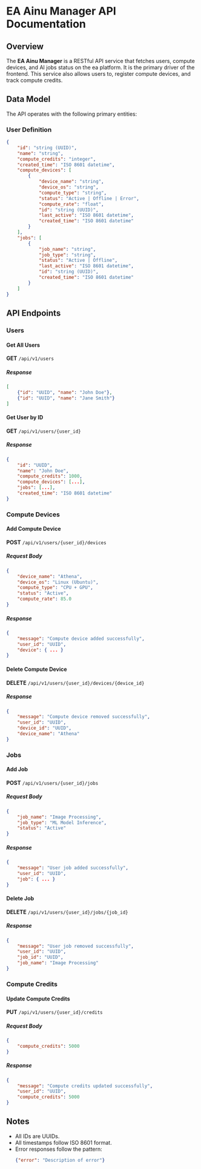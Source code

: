 # EA Ainu Manager API Documentation

## Overview
The **EA Ainu Manager** is a RESTful API service that fetches users, compute devices, and AI jobs status on the ea platform. It is the primary driver of the frontend. This service also allows users to, register compute devices, and track compute credits.

## Data Model
The API operates with the following primary entities:

### User Definition
```json
{
    "id": "string (UUID)",
    "name": "string",
    "compute_credits": "integer",
    "created_time": "ISO 8601 datetime",
    "compute_devices": [
        {
            "device_name": "string",
            "device_os": "string",
            "compute_type": "string",
            "status": "Active | Offline | Error",
            "compute_rate": "float",
            "id": "string (UUID)",
            "last_active": "ISO 8601 datetime",
            "created_time": "ISO 8601 datetime"
        }
    ],
    "jobs": [
        {
            "job_name": "string",
            "job_type": "string",
            "status": "Active | Offline",
            "last_active": "ISO 8601 datetime",
            "id": "string (UUID)",
            "created_time": "ISO 8601 datetime"
        }
    ]
}
```

## API Endpoints

### Users

#### Get All Users
**GET** `/api/v1/users`
##### Response
```json
[
    {"id": "UUID", "name": "John Doe"},
    {"id": "UUID", "name": "Jane Smith"}
]
```

#### Get User by ID
**GET** `/api/v1/users/{user_id}`
##### Response
```json
{
    "id": "UUID",
    "name": "John Doe",
    "compute_credits": 1000,
    "compute_devices": [...],
    "jobs": [...],
    "created_time": "ISO 8601 datetime"
}
```

### Compute Devices
#### Add Compute Device
**POST** `/api/v1/users/{user_id}/devices`
##### Request Body
```json
{
    "device_name": "Athena",
    "device_os": "Linux (Ubuntu)",
    "compute_type": "CPU + GPU",
    "status": "Active",
    "compute_rate": 85.0
}
```
##### Response
```json
{
    "message": "Compute device added successfully",
    "user_id": "UUID",
    "device": { ... }
}
```

#### Delete Compute Device
**DELETE** `/api/v1/users/{user_id}/devices/{device_id}`
##### Response
```json
{
    "message": "Compute device removed successfully",
    "user_id": "UUID",
    "device_id": "UUID",
    "device_name": "Athena"
}
```

### Jobs
#### Add Job
**POST** `/api/v1/users/{user_id}/jobs`
##### Request Body
```json
{
    "job_name": "Image Processing",
    "job_type": "ML Model Inference",
    "status": "Active"
}
```
##### Response
```json
{
    "message": "User job added successfully",
    "user_id": "UUID",
    "job": { ... }
}
```

#### Delete Job
**DELETE** `/api/v1/users/{user_id}/jobs/{job_id}`
##### Response
```json
{
    "message": "User job removed successfully",
    "user_id": "UUID",
    "job_id": "UUID",
    "job_name": "Image Processing"
}
```

### Compute Credits
#### Update Compute Credits
**PUT** `/api/v1/users/{user_id}/credits`
##### Request Body
```json
{
    "compute_credits": 5000
}
```
##### Response
```json
{
    "message": "Compute credits updated successfully",
    "user_id": "UUID",
    "compute_credits": 5000
}
```

## Notes
- All IDs are UUIDs.
- All timestamps follow ISO 8601 format.
- Error responses follow the pattern:
  ```json
  {"error": "Description of error"}
  ```

